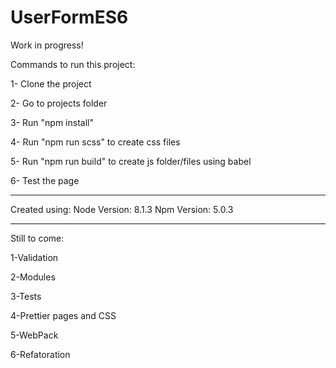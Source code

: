 # UserFormES6

Work in progress!

Commands to run this project:

1- Clone the project

2- Go to projects folder

3- Run "npm install"

4- Run "npm run scss" to create css files

5- Run "npm run build" to create js folder/files using babel

6- Test the page

------------------------------------------

Created using:
Node Version: 8.1.3
Npm Version: 5.0.3

------------------------------------------

Still to come:

1-Validation

2-Modules

3-Tests

4-Prettier pages and CSS

5-WebPack

6-Refatoration
